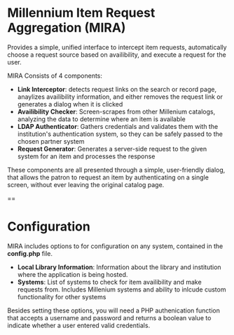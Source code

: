 # Millennium Item Request Aggregation (MIRA)
Provides a simple, unified interface to intercept item requests, automatically choose a request source based on availibility, and execute a request for the user.

MIRA Consists of 4 components:
- **Link Interceptor**: detects request links on the search or record page, anaylizes availibility information, and either
removes the request link or generates a dialog when it is clicked
- **Availibility Checker**: Screen-scrapes from other Millenium catalogs, analyzing the data to determine where an item is
available
- **LDAP Authenticator**: Gathers credentials and validates them with the institution's authentication system, so they can be
safely passed to the chosen partner system
- **Request Generator**: Generates a server-side request to the given system for an item and processes the response

These components are all presented through a simple, user-friendly dialog, that allows the patron to request an item by
authenticating on a single screen, without ever leaving the original catalog page.

==
# Configuration

MIRA includes options to for configuration on any system, contained in the **config.php** file.

- **Local Library Information**: Information about the library and institution where the application is being hosted.
- **Systems**: List of systems to check for item availibility and make requests from. Includes Millenium systems and ability to inlcude custom functionality for other systems

Besides setting these options, you will need a PHP authenication function that accepts a username and password and returns a boolean value to indicate whether a user entered valid credentials.

